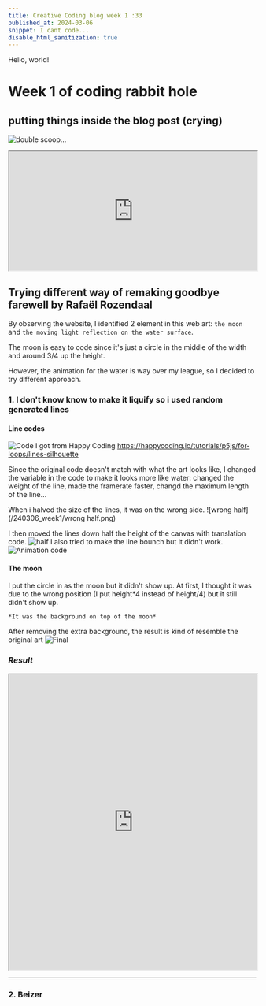 ```yaml
---
title: Creative Coding blog week 1 :33
published_at: 2024-03-06
snippet: I cant code...
disable_html_sanitization: true
---
```


Hello, world!

# **Week 1 of coding rabbit hole** 
## putting things inside the blog post (crying)

![double scoop...](/240306_week1/mi.png)

<iframe src="https://editor.p5js.org/NoaLwx/full/IaH4veEs5" width="100%" height="242px"></iframe>


## Trying different way of remaking goodbye farewell by Rafaël Rozendaal
 By observing the website, I identified 2 element in this web art: `the moon` and `the moving light reflection on the water surface`.

The moon is easy to code since it's just a circle in the middle of the width and around 3/4 up the height.

However, the animation for the water is way over my league,  so I decided to try different approach.


### 1. I don't know know to make it liquify so i used random generated lines
#### Line codes
![Code I got from Happy Coding](/240306_week1/randomlinegeneratecode.png)
https://happycoding.io/tutorials/p5js/for-loops/lines-silhouette

Since the original code doesn't match with what the art looks like, I changed the variable in the code to make it looks more like water: changed the weight of the line, made the framerate faster, changd the maximum length of the line... 

When i halved the size of the lines, it was on the wrong side.
![wrong half](/240306_week1/wrong half.png)

I then moved the lines down half the height of the canvas with translation code.
![half](/240306_week1/half.png)
I also tried to make the line bounch but it didn't work.
![Animation code](/240306_week1/makingitbounce.png)

#### The moon
I put the circle in as the moon but it didn't show up. At first, I thought it was due to the wrong position (I put height*4 instead of height/4) but it still didn't show up.

`*It was the background on top of the moon*`

After removing the extra background, the result is kind of resemble the original art
![Final](/240306_week1/final.png)

### **_Result_**
<iframe src="https://editor.p5js.org/NoaLwx/full/m_5UNaLnt" width="100%" height="600"></iframe>


***


### 2. Beizer
